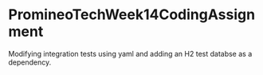 # PromineoTechWeek14CodingAssignment

Modifying integration tests using yaml and adding an H2 test databse as a dependency.
